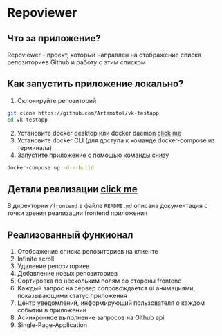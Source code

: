 # Repoviewer

## Что за приложение?

Repoviewer - проект, который направлен на отображение списка репозиториев Github и работу с этим списком

## Как запустить приложение локально?

1. Склонируйте репозиторий
  ```bash
  git clone https://github.com/Artemitol/vk-testapp
  cd vk-testapp
  ```
2. Установите docker desktop или docker daemon [click me](https://docs.docker.com/get-started/get-docker/)
3. Установите docker CLI (для доступа к команде docker-compose из терминала) 
4. Запустите приложение с помощью команды снизу
  ```bash
  docker-compose up -d --build
  ```

## Детали реализации [click me](./frontend/)
В директории `/frontend` в файле `README.md` описана документация с точки зрения реализации frontend приложения


## Реализованный функионал
1. Отображение списка репозиториев на клиенте
2. Infinite scroll
4. Удаление репозиториев
5. Добавление новых репозиториев
6. Сортировка по нескольким полям со стороны frontend
7. Каждый запрос на сервер сопровождается ui анимациями, показывающими статус приложения
8. Центр уведомлений, информирующий пользователя о каждом событии в приложении
9. Асинхронное выполнение запросов на Github api
10. Single-Page-Application




